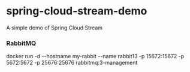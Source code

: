 # spring-cloud-stream-demo
 A simple demo of Spring Cloud Stream
 
 ### RabbitMQ
 
 docker run -d --hostname my-rabbit --name rabbit13 -p 15672:15672 -p 5672:5672 -p 25676:25676 rabbitmq:3-management
